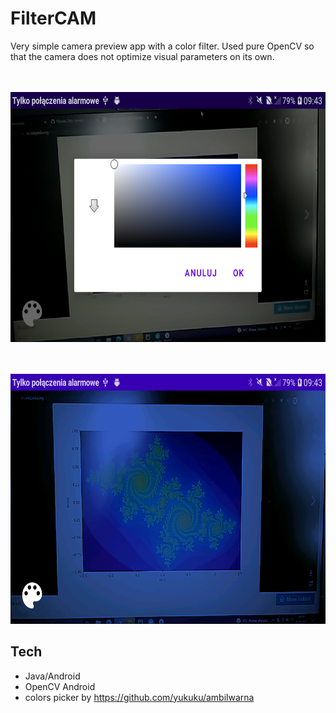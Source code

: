 # FilterCAM
Very simple camera preview app with a color filter. Used pure OpenCV so that the camera does not optimize visual parameters on its own.


<BR><BR>
<img src="photo1[1].png" height="400" />

<BR><BR>
<img src="photo2[1].png" height="400" />


## Tech
- Java/Android
- OpenCV Android
- colors picker by https://github.com/yukuku/ambilwarna 

